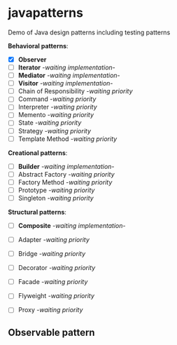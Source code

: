 # javapatterns


Demo of Java design patterns including testing patterns

**Behavioral patterns**:

* [x] **Observer**
* [ ] **Iterator** _-waiting implementation-_
* [ ] **Mediator** _-waiting implementation-_
* [ ] **Visitor** _-waiting implementation-_
* [ ] Chain of Responsibility _-waiting priority_
* [ ] Command _-waiting priority_
* [ ] Interpreter _-waiting priority_
* [ ] Memento _-waiting priority_
* [ ] State _-waiting priority_
* [ ] Strategy _-waiting priority_
* [ ] Template Method _-waiting priority_

**Creational patterns**:

* [ ] **Builder** _-waiting implementation-_
* [ ] Abstract Factory _-waiting priority_
* [ ] Factory Method _-waiting priority_
* [ ] Prototype _-waiting priority_
* [ ] Singleton _-waiting priority_

**Structural patterns**:

* [ ] **Composite** _-waiting implementation-_
* [ ] Adapter _-waiting priority_
* [ ] Bridge _-waiting priority_
* [ ] Decorator _-waiting priority_
* [ ] Facade _-waiting priority_
* [ ] Flyweight _-waiting priority_
* [ ] Proxy _-waiting priority_




## Observable pattern






